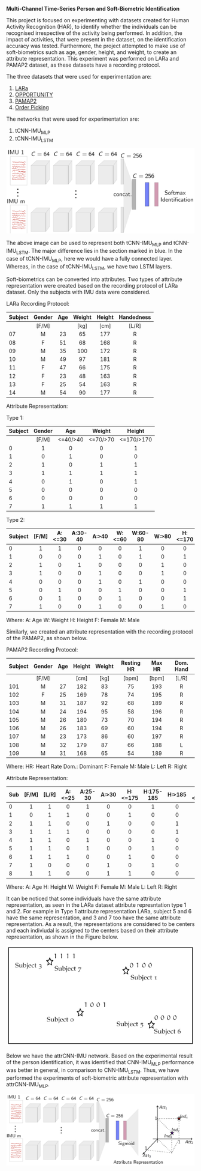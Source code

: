 **Multi-Channel Time-Series Person and Soft-Biometric Identification**

This project is focused on experimenting with datasets created for Human Activity Recognition (HAR), to identify whether the individuals can be recognised irrespective of the activity being performed. In addition, the impact of activities, that were present in the dataset, on the identification accuracy was tested. Furthermore, the project attempted to make use of soft-biometrics such as age, gender, height, and weight, to create an attribute representation. This experiment was performed on LARa and PAMAP2 dataset, as these datasets have a recording protocol. 

The three datasets that were used for experimentation are:
1. [LARa](https://zenodo.org/record/3862782#.YvoQFHZByF4)
2. [OPPORTUNITY](https://archive.ics.uci.edu/ml/datasets/opportunity+activity+recognition#:~:text=Data%20Set%20Information%3A-,The%20OPPORTUNITY%20Dataset%20for%20Human%20Activity%20Recognition%20from%20Wearable%2C%20Object,%2C%20feature%20extraction%2C%20etc)
3. [PAMAP2](https://archive.ics.uci.edu/ml/datasets/pamap2+physical+activity+monitoring)
4. [Order Picking](https://www.scitepress.org/papers/2016/58284/58284.pdf)

The networks that were used for experimentation are:
1. tCNN-IMU<sub>MLP</sub>
2. tCNN-IMU<sub>LSTM</sub>

 <p align="center">
 <img src="https://github.com/nilahnair/Annotation_Tool_LARa/blob/master/From_Human_Pose_to_On_Body_Devices_for_Human_Activity_Recognition/Person_SoftBio_Identification/Images/cnnimu.PNG">
</p>

The above image can be used to represent both tCNN-IMU<sub>MLP</sub> and tCNN-IMU<sub>LSTM</sub>. The major difference lies in the section marked in blue. In the case of  tCNN-IMU<sub>MLP</sub>, here we would have a fully connected layer. Whereas, in the case of tCNN-IMU<sub>LSTM</sub>, we have two LSTM layers. 

Soft-biometrics can be converted into attributes. Two types of attribute representation were created based on the recording protocol of LARa dataset. Only the subjects with IMU data were considered. 

LARa Recording Protocol:

| Subject | Gender | Age | Weight | Height | Handedness |
| ------- |:---:|:---:|:------:|:------:|:----------:|
|         |[F/M]|     |  [kg]  |  [cm]  |   [L/R]    |
|   07    |  M  |  23 |   65   |   177  |     R      |
|   08    |  F  |  51 |   68   |   168  |     R      |
|   09    |  M  |  35 |  100   |   172  |     R      |
|   10    |  M  |  49 |   97   |   181  |     R      |
|   11    |  F  |  47 |   66   |   175  |     R      |
|   12    |  F  |  23 |   48   |   163  |     R      |
|   13    |  F  |  25 |   54   |   163  |     R      |
|   14    |  M  |  54 |   90   |   177  |     R      |

Attribute Representation:

Type 1:

| Subject | Gender |   Age   | Weight |  Height  | 
| ------- |:---:|:-------:|:------:|:--------:|
|         |[F/M]|<=40/>40 |<=70/>70|<=170/>170|  
|    0    |  1  |    0    |    0   |     1    |
|    1    |  0  |    1    |    0   |     0    | 
|    2    |  1  |    0    |    1   |     1    | 
|    3    |  1  |    1    |    1   |     1    | 
|    4    |  0  |    1    |    0   |     1    | 
|    5    |  0  |    0    |    0   |     0    |  
|    6    |  0  |    0    |    0   |     0    |   
|    7    |  1  |    1    |    1   |     1    | 

Type 2:
 
| Subject |[F/M]|A:<=30|A:30-40|A:>40|W:<=60|W:60-80|W:>80|H:<=170|H:170-180|H:>180| 
| ------- |:---:|:----:|:-----:|:---:|:----:|:-----:|:---:|:-----:|:-------:|:----:|
|    0    |  1  |  1  |  0  |  0  |  0  |   1  |  0  |  0  |   1   |  0  |
|    1    |  0  |  0  |  0  |  1  |  0  |   1  |  0  |  1  |   0   |  0  |
|    2    |  1  |  0  |  1  |  0  |  0  |   0  |  1  |  0  |   1   |  0  |
|    3    |  1  |  0  |  0  |  1  |  0  |   0  |  1  |  0  |   0   |  1  |
|    4    |  0  |  0  |  0  |  1  |  0  |   1  |  0  |  0  |   1   |  0  |
|    5    |  0  |  1  |  0  |  0  |  1  |   0  |  0  |  1  |   0   |  0  |
|    6    |  0  |  1  |  0  |  0  |  1  |   0  |  0  |  1  |   0   |  0  |
|    7    |  1  |  0  |  0  |  1  |  0  |   0  |  1  |  0  |   1   |  0  |

Where:
  A: Age
  W: Weight
  H: Height
  F: Female
  M: Male
  
Similarly, we created an attribute representation with the recording protocol of the PAMAP2, as shown below. 
  
PAMAP2 Recording Protocol: 

| Subject | Gender | Age | Height | Weight | Resting HR | Max HR | Dom. Hand |
| ------- |:------:|:---:|:------:|:------:|:----------:|:------:|:---------:|
|         | [F/M]  |     |  [cm]  |  [kg]  |    [bpm]   |  [bpm] |   [L/R]   |
|  101    |   M    | 27  |   182  |   83   |     75     |  193   |     R     |
|  102    |   F    | 25  |   169  |   78   |     74     |  195   |     R     | 
|  103    |   M    | 31  |   187  |   92   |     68     |  189   |     R     |
|  104    |   M    | 24  |   194  |   95   |     58     |  196   |     R     |
|  105    |   M    | 26  |   180  |   73   |     70     |  194   |     R     |
|  106    |   M    | 26  |   183  |   69   |     60     |  194   |     R     |
|  107    |   M    | 23  |   173  |   86   |     60     |  197   |     R     | 
|  108    |   M    | 32  |   179  |   87   |     66     |  188   |     L     | 
|  109    |   M    | 31  |   168  |   65   |     54     |  189   |     R     | 

Where:
 HR: Heart Rate
 Dom.: Dominant
 F: Female
 M: Male 
 L: Left
 R: Right 
 
Attribute Representation: 

| Sub |[F/M]|[L/R]|A:<=25|A:25-30|A:>30|H:<=175|H:175-185|H:>185|W:<=70|W:70-80|W:>80|
| --- |:---:|:---:|:----:|:-----:|:---:|:-----:|:-------:|:----:|:----:|:-----:|:---:|
|  0  |  1  |  1  |   0  |   1   |  0  |   0   |    1    |   0  |   0  |   0   |  1  | 
|  1  |  0  |  1  |   1  |   0   |  0  |   1   |    0    |   0  |   0  |   1   |  0  |
|  2  |  1	 |  1	 |   0	 |   0	  |  1	 |   0	  |    0	   |   1	 |   0	 |   0	  |  1  |
|  3  |  1	 |  1	 |   1	 |   0	  |  0	 |   0	  |    0	   |   1	 |   0	 |   0   | 	1  |
|  4  |  1	 |  1	 |   0	 |   1	  |  0	 |   0	  |    1    |  	0	 |   0	 |   1	  |  0  |
|  5  |  1  | 	1	 |   0	 |   1	  |  0	 |   0	  |    1	   |   0	 |   1  |  	0	  |  0  |
|  6  |  1	 |  1	 |   1  |	  0   | 	0	 |   1	  |    0	   |   0	 |   0  |  	0	  |  1  |
|  7  |  1	 |  0 	|   0	 |   0	  |  1	 |   0   |	   1	   |   0	 |   0	 |   0	  |  1  |
|  8	 |  1	 |  1	 |   0	 |   0	  |  1	 |   1	  |    0	   |   0  |	  1	 |   0	  |  0  |

Where: 
 A: Age
 H: Height
 W: Weight
 F: Female
 M: Male 
 L: Left
 R: Right 
    
It can be noticed that some individuals have the same attribute representation, as seen in the LARa dataset attribute represntation type 1 and 2. For example in Type 1 attribute representation LARa, subject 5 and 6 have the same representation, and 3 and 7 too have the same attribute representation. As a result, the representations are considered to be centers and each indiviudal is assigned to the centers based on their attribute representation, as shown in the Figure below. 
 
 <p align="center">
 <img src="https://github.com/nilahnair/Annotation_Tool_LARa/blob/master/From_Human_Pose_to_On_Body_Devices_for_Human_Activity_Recognition/Person_SoftBio_Identification/Images/center.PNG">
</p>

Below we have the attrCNN-IMU network. Based on the experimental result of the person identification, it was identified that CNN-IMU<sub>MLP</sub> performance was better in general, in comparison to CNN-IMU<sub>LSTM</sub>. Thus, we have performed the experiments of soft-biometric attribute representation with attrCNN-IMU<sub>MLP</sub>. 

<p align="center">
 <img src="https://github.com/nilahnair/Annotation_Tool_LARa/blob/master/From_Human_Pose_to_On_Body_Devices_for_Human_Activity_Recognition/Person_SoftBio_Identification/Images/attrcnnimu.PNG">
</p>


 

